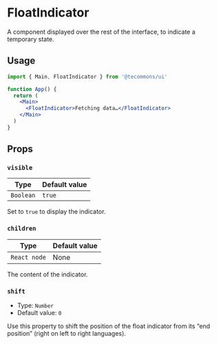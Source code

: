 # FloatIndicator

A component displayed over the rest of the interface, to indicate a temporary state.

## Usage

```jsx
import { Main, FloatIndicator } from '@tecommons/ui'

function App() {
  return (
    <Main>
      <FloatIndicator>Fetching data…</FloatIndicator>
    </Main>
  )
}
```

## Props

### `visible`

| Type      | Default value |
| --------- | ------------- |
| `Boolean` | `true`        |

Set to `true` to display the indicator.

### `children`

| Type         | Default value |
| ------------ | ------------- |
| `React node` | None          |

The content of the indicator.

### `shift`

- Type: `Number`
- Default value: `0`

Use this property to shift the position of the float indicator from its “end position” (right on left to right languages).
